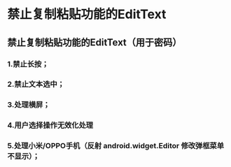 # 禁止复制粘贴功能的EditText
## 禁止复制粘贴功能的EditText（用于密码）
### 1.禁止长按；
### 2.禁止文本选中；
### 3.处理横屏；
### 4.用户选择操作无效化处理
### 5.处理小米/OPPO手机（反射 android.widget.Editor 修改弹框菜单不显示）；
